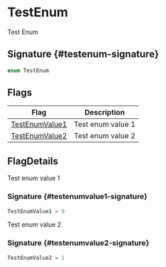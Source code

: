 
# TestEnum

Test Enum

## Signature {#testenum-signature}

```typescript
enum TestEnum 
```

## Flags

|  Flag | Description |
|  --- | --- |
|  [TestEnumValue1](docs/simple-suite-test/testnamespace-testenum-testenumvalue1-enummember) | Test enum value 1 |
|  [TestEnumValue2](docs/simple-suite-test/testnamespace-testenum-testenumvalue2-enummember) | Test enum value 2 |

## FlagDetails

Test enum value 1

### Signature {#testenumvalue1-signature}

```typescript
TestEnumValue1 = 0
```
Test enum value 2

### Signature {#testenumvalue2-signature}

```typescript
TestEnumValue2 = 1
```
